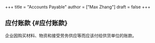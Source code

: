 +++
title = "Accounts Payable"
author = ["Max Zhang"]
draft = false
+++

## 应付账款 {#应付账款}

企业因购买材料、物资和接受劳务供应等而应该付给供货单位的账款。